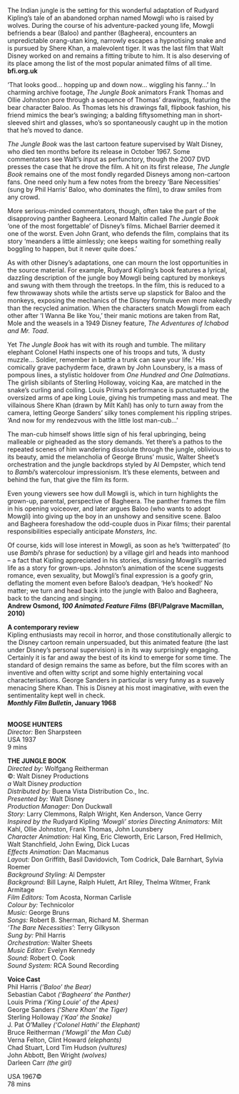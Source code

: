 
The Indian jungle is the setting for this wonderful adaptation of Rudyard Kipling’s tale of an abandoned orphan named Mowgli who is raised by wolves. During the course of his adventure-packed young life, Mowgli befriends a bear (Baloo) and panther (Bagheera), encounters an unpredictable orang-utan king, narrowly escapes a hypnotising snake and is pursued by Shere Khan, a malevolent tiger. It was the last film that Walt Disney worked on and remains a fitting tribute to him. It is also deserving of its place among the list of the most popular animated films of all time.  
**bfi.org.uk**

‘That looks good… hopping up and down now… wiggling his fanny…’ In charming archive footage, _The Jungle Book_ animators Frank Thomas and Ollie Johnston pore through a sequence of Thomas’ drawings, featuring the bear character Baloo. As Thomas lets his drawings fall, flipbook fashion, his friend mimics the bear’s swinging; a balding fiftysomething man in short-sleeved shirt and glasses, who’s so spontaneously caught up in the motion that he’s moved to dance.

_The Jungle Book_ was the last cartoon feature supervised by Walt Disney, who died ten months before its release in October 1967. Some commentators see Walt’s input as perfunctory, though the 2007 DVD presses the case that he drove the film. A hit on its first release, _The Jungle Book_ remains one of the most fondly regarded Disneys among non-cartoon fans. One need only hum a few notes from the breezy ‘Bare Necessities’ (sung by Phil Harris’ Baloo, who dominates the film), to draw smiles from any crowd.

More serious-minded commentators, though, often take the part of the disapproving panther Bagheera. Leonard Maltin called _The Jungle Book_ ‘one of the most forgettable’ of Disney’s films. Michael Barrier deemed it one of the worst. Even John Grant, who defends the film, complains that its story ‘meanders a little aimlessly; one keeps waiting for something really boggling to happen, but it never quite does.’

As with other Disney’s adaptations, one can mourn the lost opportunities in the source material. For example, Rudyard Kipling’s book features a lyrical, dazzling description of the jungle boy Mowgli being captured by monkeys and swung with them through the treetops. In the film, this is reduced to a few throwaway shots while the artists serve up slapstick for Baloo and the monkeys, exposing the mechanics of the Disney formula even more nakedly than the recycled animation. When the characters snatch Mowgli from each other after ‘I Wanna Be like You,’ their manic motions are taken from Rat, Mole and the weasels in a 1949 Disney feature, _The Adventures of Ichabod and  Mr. Toad_.

Yet _The Jungle Book_ has wit with its rough and tumble. The military elephant Colonel Hathi inspects one of his troops and tuts, ‘A dusty muzzle… Soldier, remember in battle a trunk can save your life.’ His comically grave pachyderm face, drawn by John Lounsbery, is a mass of pompous lines, a stylistic holdover from _One Hundred and One Dalmatians_. The girlish sibilants of Sterling Holloway, voicing Kaa, are matched in the snake’s curling and coiling. Louis Prima’s performance is punctuated by the oversized arms of ape king Louie, giving his trumpeting mass and meat. The villainous Shere Khan (drawn by Milt Kahl) has only to turn away from the camera, letting George Sanders’ silky tones complement his rippling stripes. ‘And now for my rendezvous with the little lost man-cub…’

The man-cub himself shows little sign of his feral upbringing, being malleable or pigheaded as the story demands. Yet there’s a pathos to the repeated scenes of him wandering dissolute through the jungle, oblivious to its beauty, amid the melancholia of George Bruns’ music, Walter Sheet’s orchestration and the jungle backdrops styled by Al Dempster, which tend to _Bambi_’s watercolour impressionism. It’s these elements, between and behind the fun, that give the film its form.

Even young viewers see how dull Mowgli is, which in turn highlights the grown-up, parental, perspective of Bagheera. The panther frames the film in his opening voiceover, and later argues Baloo (who wants to adopt Mowgli) into giving up the boy in an unshowy and sensitive scene. Baloo and Bagheera foreshadow the odd-couple duos in Pixar films; their parental responsibilities especially anticipate _Monsters, Inc._

Of course, kids will lose interest in Mowgli, as soon as he’s ‘twitterpated’ (to use _Bambi_’s phrase for seduction) by a village girl and heads into manhood – a fact that Kipling appreciated in his stories, dismissing Mowgli’s married life as a story for grown-ups. Johnston’s animation of the scene suggests romance, even sexuality, but Mowgli’s final expression is a goofy grin, deflating the moment even before Baloo’s deadpan, ‘He’s hooked!’ No matter; we turn and head back into the jungle with Baloo and Bagheera, back to the dancing  and singing.  
**Andrew Osmond, _100 Animated Feature Films_ (BFI/Palgrave Macmillan, 2010)**

**A contemporary review**  
Kipling enthusiasts may recoil in horror, and those constitutionally allergic to the Disney cartoon remain unpersuaded, but this animated feature (the last under Disney’s personal supervision) is in its way surprisingly engaging. Certainly it is far and away the best of its kind to emerge for some time. The standard of design remains the same as before, but the film scores with an inventive and often witty script and some highly entertaining vocal characterisations. George Sanders in particular is very funny as a suavely menacing Shere Khan. This is Disney at his most imaginative, with even the sentimentality kept well in check.  
**_Monthly Film Bulletin_, January 1968**
<br><br>

**MOOSE HUNTERS**<br>
_Director:_ Ben Sharpsteen<br>
USA 1937<br>
9 mins<br>

**THE JUNGLE BOOK**<br>
_Directed by:_ Wolfgang Reitherman<br>
©: Walt Disney Productions<br>
_a_ Walt Disney _production_<br>
_Distributed by:_ Buena Vista Distribution Co., Inc.<br>
_Presented by:_ Walt Disney<br>
_Production Manager:_ Don Duckwall<br>
_Story:_ Larry Clemmons, Ralph Wright, Ken Anderson, Vance Gerry<br>
_Inspired by the_ Rudyard Kipling _‘Mowgli’ stories Directing Animators:_ Milt Kahl, Ollie Johnston, Frank Thomas, John Lounsbery<br>
_Character Animation:_ Hal King, Eric Cleworth,  Eric Larson, Fred Hellmich, Walt Stanchfield,  John Ewing, Dick Lucas<br>
_Effects Animation:_ Dan Macmanus<br>
_Layout:_ Don Griffith, Basil Davidovich,  Tom Codrick, Dale Barnhart, Sylvia Roemer<br>
_Background Styling:_ Al Dempster<br>
_Background:_ Bill Layne, Ralph Hulett, Art Riley, Thelma Witmer, Frank Armitage<br>
_Film Editors:_ Tom Acosta, Norman Carlisle<br>
_Colour by:_ Technicolor<br>
_Music:_ George Bruns<br>
_Songs:_ Robert B. Sherman, Richard M. Sherman<br>
_‘The Bare Necessities’:_ Terry Gilkyson<br>
_Sung by:_ Phil Harris<br>
_Orchestration:_ Walter Sheets<br>
_Music Editor:_ Evelyn Kennedy<br>
_Sound:_ Robert O. Cook<br>
_Sound System:_ RCA Sound Recording<br>

**Voice Cast**<br>
Phil Harris _(‘Baloo’ the Bear)_<br>
Sebastian Cabot _(‘Bagheera’ the Panther)_<br>
Louis Prima _(‘King Louie’ of the Apes)_<br>
George Sanders _(‘Shere Khan’ the Tiger)_<br>
Sterling Holloway _(‘Kaa’ the Snake)_<br>
J. Pat O’Malley _(‘Colonel Hathi’ the Elephant)_<br>
Bruce Reitherman _(‘Mowgli’ the Man Cub)_<br>
Verna Felton, Clint Howard _(elephants)_<br>
Chad Stuart, Lord Tim Hudson _(vultures)_<br>
John Abbott, Ben Wright _(wolves)_<br>
Darleen Carr _(the girl)_<br>

USA 1967©<br>
78 mins<br>
<br>
<!--stackedit_data:
eyJoaXN0b3J5IjpbLTM3NTgzMzIwNl19
-->